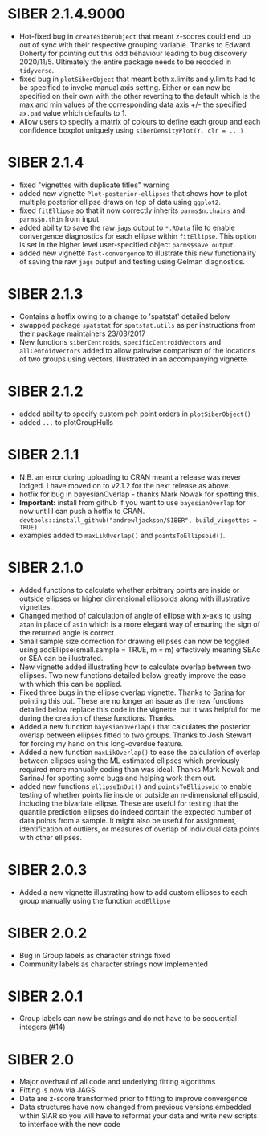 # SIBER 2.1.4.9000
+ Hot-fixed bug in `createSiberObject` that meant z-scores could end up out of sync with their respective grouping variable. Thanks to Edward Doherty for pointing out this odd behaviour leading to bug discovery 2020/11/5. Ultimately the entire package needs to be recoded in `tidyverse`.
+ fixed bug in `plotSiberObject` that meant both x.limits and y.limits had to be specified to invoke manual axis setting. Either or can now be specified on their own with the other reverting to the default which is the max and min values of the corresponding data axis +/- the specified `ax.pad` value which defaults to 1.
+ Allow users to specify a matrix of colours to define each group and each confidence boxplot uniquely using `siberDensityPlot(Y, clr = ...)`


# SIBER 2.1.4
+ fixed "vignettes with duplicate titles" warning
+ added new vignette `Plot-posterior-ellipses` that shows how to plot multiple posterior ellipse draws on top of data using `ggplot2`.
+ fixed `fitEllipse` so that it now correctly inherits `parms$n.chains` and `parms$n.thin` from input
+ added ability to save the raw `jags` output to `*.RData` file to enable convergence diagnostics for each ellipse within `fitEllipse`. This option is set in the higher level user-specified object `parms$save.output`.
+ added new vignette `Test-convergence` to illustrate this new functionality of saving the raw `jags` output and testing using Gelman diagnostics.

# SIBER 2.1.3
+ Contains a hotfix owing to a change to 'spatstat' detailed below
+ swapped package `spatstat` for `spatstat.utils` as per instructions from their package maintainers 23/03/2017
+ New functions `siberCentroids`, `specificCentroidVectors` and `allCentoidVectors` added to allow pairwise comparison of the locations of two groups using vectors. Illustrated in an accompanying vignette.

# SIBER 2.1.2
+ added ability to specify custom pch point orders in `plotSiberObject()`
+ added `...` to plotGroupHulls

# SIBER 2.1.1
+ N.B. an error during uploading to CRAN meant a release was never lodged. I have moved on to v2.1.2 for the next release as above.
+ hotfix for bug in bayesianOverlap - thanks Mark Nowak for spotting this.
+ **Important:** install from github if you want to use `bayesianOverlap` for now until I can push a hotfix to CRAN. `devtools::install_github("andrewljackson/SIBER", build_vingettes = TRUE)`
+ examples added to `maxLikOverlap()` and `pointsToEllipsoid()`.


# SIBER 2.1.0
+ Added functions to calculate whether arbitrary points are inside or outside ellipses or higher dimensional ellipsoids along with illustrative vignettes.
+ Changed method of calculation of angle of ellipse with x-axis to using `atan` in place of `asin` which is a more elegant way of ensuring the sign of the returned angle is correct.
+ Small sample size correction for drawing ellipses can now be toggled using addEllipse(small.sample = TRUE, m = m) effectively meaning SEAc or SEA can be illustrated.
+ New vignette added illustrating how to calculate overlap between two ellipses. Two new functions detailed below greatly improve the ease with which this can be applied.
+ Fixed three bugs in the ellipse overlap vignette. Thanks to [Sarina](https://github.com/AndrewLJackson/SIBER/issues/13) for pointing this out. These are no longer an issue as the new functions detailed below replace this code in the vignette, but it was helpful for me during the creation of these functions. Thanks.
+ Added a new function `bayesianOverlap()` that calculates the posterior overlap between ellipses fitted to two groups. Thanks to Josh Stewart for forcing my hand on this long-overdue feature. 
+ Added a new function `maxLikOverlap()` to ease the calculation of overlap between ellipses using the ML estimated ellipses which previously required more manually coding than was ideal. Thanks Mark Nowak and SarinaJ for spotting some bugs and helping work them out.
+ added new functions `ellipseInOut()` and `pointsToEllipsoid` to enable testing of whether points lie inside or outside an n-dimensional ellipsoid, including the bivariate ellipse. These are useful for testing that the quantile prediction ellipses do indeed contain the expected number of data points from a sample. It might also be useful for assignment, identification of outliers, or measures of overlap of individual data points with other ellipses.

# SIBER 2.0.3
+ Added a new vignette illustrating how to add custom ellipses to each group manually using the function `addEllipse`

# SIBER 2.0.2
+ Bug in Group labels as character strings fixed
+ Community labels as character strings now implemented

# SIBER 2.0.1
+ Group labels can now be strings and do not have to be sequential integers (#14)

# SIBER 2.0
+ Major overhaul of all code and underlying fitting algorithms
+ Fitting is now via JAGS
+ Data are z-score transformed prior to fitting to improve convergence
+ Data structures have now changed from previous versions embedded within SIAR 
so you will have to reformat your data and write new scripts to interface with 
the new code